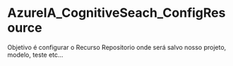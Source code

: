 # AzureIA_CognitiveSeach_ConfigResource
Objetivo é configurar o Recurso Repositorio onde será salvo nosso projeto, modelo, teste etc...
